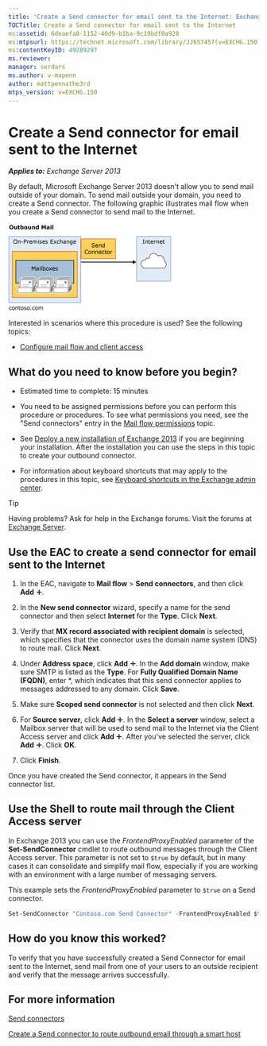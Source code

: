 ```yaml
---
title: 'Create a Send connector for email sent to the Internet: Exchange 2013 Help'
TOCTitle: Create a Send connector for email sent to the Internet
ms:assetid: 6deaefa8-1152-40d9-b1ba-9c19bdf8a928
ms:mtpsurl: https://technet.microsoft.com/library/JJ657457(v=EXCHG.150)
ms:contentKeyID: 49289297
ms.reviewer: 
manager: serdars
ms.author: v-mapenn
author: mattpennathe3rd
mtps_version: v=EXCHG.150
---
```


# Create a Send connector for email sent to the Internet

_**Applies to:** Exchange Server 2013_

By default, Microsoft Exchange Server 2013 doesn't allow you to send mail outside of your domain. To send mail outside your domain, you need to create a Send connector. The following graphic illustrates mail flow when you create a Send connector to send mail to the Internet.

![connector\_send\_onprem\_internet](images/JJ657457.e8963e4f-7dce-461f-bbcf-660278cefa35(EXCHG.150).gif "connector_send_onprem_internet")

Interested in scenarios where this procedure is used? See the following topics:

- [Configure mail flow and client access](configure-mail-flow-and-client-access-exchange-2013-help.md)

## What do you need to know before you begin?

- Estimated time to complete: 15 minutes

- You need to be assigned permissions before you can perform this procedure or procedures. To see what permissions you need, see the "Send connectors" entry in the [Mail flow permissions](mail-flow-permissions-exchange-2013-help.md) topic.

- See [Deploy a new installation of Exchange 2013](deploy-a-new-installation-of-exchange-2013-exchange-2013-help.md) if you are beginning your installation. After the installation you can use the steps in this topic to create your outbound connector.

- For information about keyboard shortcuts that may apply to the procedures in this topic, see [Keyboard shortcuts in the Exchange admin center](keyboard-shortcuts-in-the-exchange-admin-center-2013-help.md).

> [!TIP]
> Having problems? Ask for help in the Exchange forums. Visit the forums at [Exchange Server](https://go.microsoft.com/fwlink/p/?linkid=60612).

## Use the EAC to create a send connector for email sent to the Internet

1. In the EAC, navigate to **Mail flow** \> **Send connectors**, and then click **Add** ![Add Icon](images/JJ218640.c1e75329-d6d7-4073-a27d-498590bbb558(EXCHG.150).gif "Add Icon").

2. In the **New send connector** wizard, specify a name for the send connector and then select **Internet** for the **Type**. Click **Next**.

3. Verify that **MX record associated with recipient domain** is selected, which specifies that the connector uses the domain name system (DNS) to route mail. Click **Next**.

4. Under **Address space**, click **Add** ![Add Icon](images/JJ218640.c1e75329-d6d7-4073-a27d-498590bbb558(EXCHG.150).gif "Add Icon"). In the **Add domain** window, make sure SMTP is listed as the **Type**. For **Fully Qualified Domain Name (FQDN)**, enter \*, which indicates that this send connector applies to messages addressed to any domain. Click **Save**.

5. Make sure **Scoped send connector** is not selected and then click **Next**.

6. For **Source server**, click **Add** ![Add Icon](images/JJ218640.c1e75329-d6d7-4073-a27d-498590bbb558(EXCHG.150).gif "Add Icon"). In the **Select a server** window, select a Mailbox server that will be used to send mail to the Internet via the Client Access server and click **Add** ![Add Icon](images/JJ218640.c1e75329-d6d7-4073-a27d-498590bbb558(EXCHG.150).gif "Add Icon"). After you've selected the server, click **Add** ![Add Icon](images/JJ218640.c1e75329-d6d7-4073-a27d-498590bbb558(EXCHG.150).gif "Add Icon"). Click **OK**.

7. Click **Finish**.

Once you have created the Send connector, it appears in the Send connector list.

## Use the Shell to route mail through the Client Access server

In Exchange 2013 you can use the *FrontendProxyEnabled* parameter of the **Set-SendConnector** cmdlet to route outbound messages through the Client Access server. This parameter is not set to `$true` by default, but in many cases it can consolidate and simplify mail flow, especially if you are working with an environment with a large number of messaging servers.

This example sets the *FrontendProxyEnabled* parameter to `$true` on a Send connector.

```powershell
Set-SendConnector "Contoso.com Send Connector" -FrontendProxyEnabled $true
```

## How do you know this worked?

To verify that you have successfully created a Send Connector for email sent to the Internet, send mail from one of your users to an outside recipient and verify that the message arrives successfully.

## For more information

[Send connectors](send-connectors-exchange-2013-help.md)

[Create a Send connector to route outbound email through a smart host](create-a-send-connector-to-route-outbound-email-through-a-smart-host-exchange-2013-help.md)
